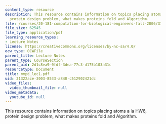 ```yaml
---
content_type: resource
description: This resource contains information on topics placing atoms a la HW6,
  protein design problem, what makes proteins fold and Algorithm.
file: /courses/20-181-computation-for-biological-engineers-fall-2006/31322ace30038533a840c512902421dc_mmpd_lec1.pdf
file_size: 62545
file_type: application/pdf
learning_resource_types:
- Lecture Notes
license: https://creativecommons.org/licenses/by-nc-sa/4.0/
ocw_type: OCWFile
parent_title: Lecture Notes
parent_type: CourseSection
parent_uid: 2d1c8ea9-0fdf-3dea-77c3-d175b103a31c
resourcetype: Document
title: mmpd_lec1.pdf
uid: 31322ace-3003-8533-a840-c512902421dc
video_files:
  video_thumbnail_file: null
video_metadata:
  youtube_id: null
---
```

This resource contains information on topics placing atoms a la HW6, protein design problem, what makes proteins fold and Algorithm.
